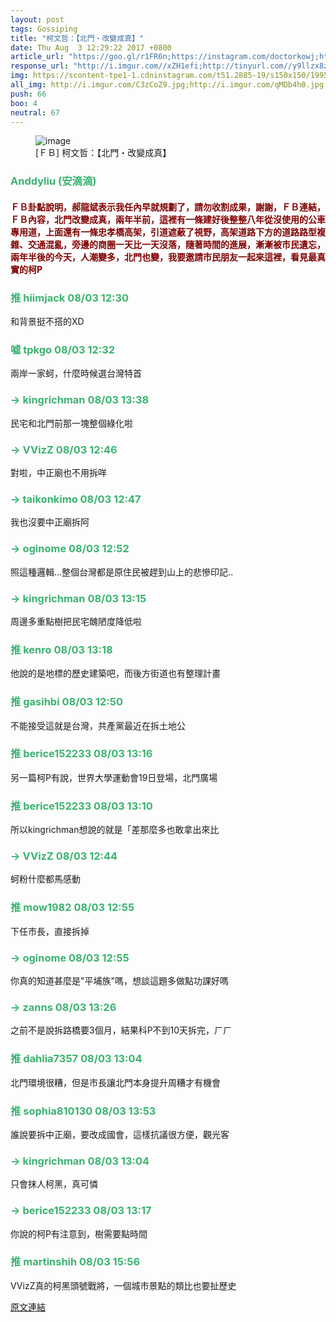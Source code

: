 ```yaml
---
layout: post
tags: Gossiping
title: "柯文哲：【北門・改變成真】"
date: Thu Aug  3 12:29:22 2017 +0800
article_url: "https://goo.gl/r1FR6n;https://instagram.com/doctorkowj;http://i.imgur.com/C3zCoZ9.jpg;http://i.imgur.com/qMDb4h0.jpg;http://i.imgur.com/rV4pWeG.jpg;http://i.imgur.com/DtBkKG2.jpg;http://i.imgur.com/wlzjVTL.jpg;http://i.imgur.com/VBPPPzl.jpg"
response_url: "http://i.imgur.com//xZH1efi;http://tinyurl.com//y9llzx8z;http://tinyurl.com//y7lkfd7c;https://goo.gl//maps//JpqzSiF1vNS2;https://goo.gl//maps//MjseXdBotGL2;https://goo.gl//maps//zXPzo9WNRiz;https://goo.gl//maps//UjhZ4NmSVw12;https://youtu.be//HOg0V1ceEl8"
img: https://scontent-tpe1-1.cdninstagram.com/t51.2885-19/s150x150/19955706_1402203103196414_5305794806960619520_n.jpg
all_img: http://i.imgur.com/C3zCoZ9.jpg;http://i.imgur.com/qMDb4h0.jpg;http://i.imgur.com/rV4pWeG.jpg;http://i.imgur.com/DtBkKG2.jpg;http://i.imgur.com/wlzjVTL.jpg;http://i.imgur.com/VBPPPzl.jpg;http://i.imgur.com/xZH1efi.jpg?fb;https://i.ytimg.com/vi/HOg0V1ceEl8/maxresdefault.jpg
push: 66
boo: 4
neutral: 67
---
```


<figure>
<img src="https://scontent-tpe1-1.cdninstagram.com/t51.2885-19/s150x150/19955706_1402203103196414_5305794806960619520_n.jpg" alt="image">
<figcaption>
[ＦＢ] 柯文哲：【北門・改變成真】
</figcaption>
</figure>



<h3 style="color:MediumSeaGreen;">Anddyliu (安滴滴)</h3>

<h4 style="color:Maroon;">ＦＢ卦點說明，郝龍斌表示我任內早就規劃了，請勿收割成果，謝謝，ＦＢ連結，ＦＢ內容，北門改變成真，兩年半前，這裡有一條建好後整整八年從沒使用的公車專用道，上面還有一條忠孝橋高架，引道遮蔽了視野，高架道路下方的道路路型複雜、交通混亂，旁邊的商圈一天比一天沒落，隨著時間的進展，漸漸被市民遺忘，兩年半後的今天，人潮變多，北門也變，我要邀請市民朋友一起來這裡，看見最真實的柯P</h4>

<h3 style="color:MediumSeaGreen;">推 hiimjack 08/03 12:30</h3>

<p>和背景挺不搭的XD</p>

<h3 style="color:MediumSeaGreen;">噓 tpkgo 08/03 12:32</h3>

<p>兩岸一家蚵，什麼時候選台灣特首</p>

<h3 style="color:MediumSeaGreen;">→ kingrichman 08/03 13:38</h3>

<p>民宅和北門前那一塊整個綠化啦</p>

<h3 style="color:MediumSeaGreen;">→ VVizZ 08/03 12:46</h3>

<p>對啦，中正廟也不用拆咩</p>

<h3 style="color:MediumSeaGreen;">→ taikonkimo 08/03 12:47</h3>

<p>我也沒要中正廟拆阿</p>

<h3 style="color:MediumSeaGreen;">→ oginome 08/03 12:52</h3>

<p>照這種邏輯...整個台灣都是原住民被趕到山上的悲慘印記..</p>

<h3 style="color:MediumSeaGreen;">→ kingrichman 08/03 13:15</h3>

<p>周邊多重點樹把民宅醜陋度降低啦</p>

<h3 style="color:MediumSeaGreen;">推 kenro 08/03 13:18</h3>

<p>他說的是地標的歷史建築吧，而後方街道也有整理計畫</p>

<h3 style="color:MediumSeaGreen;">推 gasihbi 08/03 12:50</h3>

<p>不能接受這就是台灣，共產黨最近在拆土地公</p>

<h3 style="color:MediumSeaGreen;">推 berice152233 08/03 13:16</h3>

<p>另一篇柯P有說，世界大學運動會19日登場，北門廣場</p>

<h3 style="color:MediumSeaGreen;">推 berice152233 08/03 13:10</h3>

<p>所以kingrichman想說的就是「差那麼多也敢拿出來比</p>

<h3 style="color:MediumSeaGreen;">→ VVizZ 08/03 12:44</h3>

<p>蚵粉什麼都馬感動</p>

<h3 style="color:MediumSeaGreen;">推 mow1982 08/03 12:55</h3>

<p>下任市長，直接拆掉</p>

<h3 style="color:MediumSeaGreen;">→ oginome 08/03 12:55</h3>

<p>你真的知道甚麼是"平埔族"嗎，想談這題多做點功課好嗎</p>

<h3 style="color:MediumSeaGreen;">→ zanns 08/03 13:26</h3>

<p>之前不是說拆路橋要3個月，結果科P不到10天拆完，ㄏㄏ</p>

<h3 style="color:MediumSeaGreen;">推 dahlia7357 08/03 13:04</h3>

<p>北門環境很糟，但是市長讓北門本身提升周糟才有機會</p>

<h3 style="color:MediumSeaGreen;">推 sophia810130 08/03 13:53</h3>

<p>誰說要拆中正廟，要改成國會，這樣抗議很方便，觀光客</p>

<h3 style="color:MediumSeaGreen;">→ kingrichman 08/03 13:04</h3>

<p>只會抹人柯黑，真可憐</p>

<h3 style="color:MediumSeaGreen;">→ berice152233 08/03 13:17</h3>

<p>你說的柯P有注意到，樹需要點時間</p>

<h3 style="color:MediumSeaGreen;">推 martinshih 08/03 15:56</h3>

<p>VVizZ真的柯黑頭號戰將，一個城市景點的類比也要扯歷史</p>

<a href = "https://www.ptt.cc/bbs/Gossiping/M.1501734566.A.80B.html">原文連結</a>

